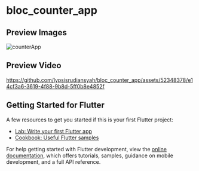 # bloc_counter_app

## Preview Images
![counterApp](https://github.com/lypsisrudiansyah/bloc_counter_app/assets/52348378/7f293b95-c953-4db4-bbb7-7bcd98f31f99)

## Preview Video

https://github.com/lypsisrudiansyah/bloc_counter_app/assets/52348378/e14cf3a6-3619-4f88-9b8d-5ff0b8e4852f

## Getting Started for Flutter

A few resources to get you started if this is your first Flutter project:

- [Lab: Write your first Flutter app](https://docs.flutter.dev/get-started/codelab)
- [Cookbook: Useful Flutter samples](https://docs.flutter.dev/cookbook)

For help getting started with Flutter development, view the
[online documentation](https://docs.flutter.dev/), which offers tutorials,
samples, guidance on mobile development, and a full API reference.
